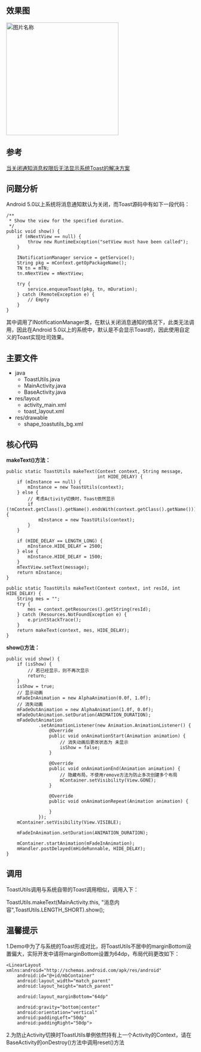 ## 效果图

<img src="https://github.com/inerdstack/ToastUtils/blob/master/images/toastutils.png" width = "300" alt="图片名称" align=center />

## 参考

[当关闭通知消息权限后无法显示系统Toast的解决方案](http://mp.weixin.qq.com/s?__biz=MzAxMTI4MTkwNQ==&mid=2650821437&idx=1&sn=b2f9687d6edea1c3965a415e8d8becd8&chksm=80b787a3b7c00eb5e758e2432c2dfb28df00541b6c1b90bd9eb97303820310d851205a750b66&mpshare=1&scene=1&srcid=1110GiKRl8H0WwoJsjxZcO6D#rd)

## 问题分析

Android 5.0以上系统将消息通知默认为关闭，而Toast源码中有如下一段代码：

```
/**
 * Show the view for the specified duration.
 */
public void show() {
    if (mNextView == null) {
        throw new RuntimeException("setView must have been called");
    }

    INotificationManager service = getService();
    String pkg = mContext.getOpPackageName();
    TN tn = mTN;
    tn.mNextView = mNextView;

    try {
        service.enqueueToast(pkg, tn, mDuration);
    } catch (RemoteException e) {
        // Empty
    }
}
```

其中调用了INotificationManager类，在默认关闭消息通知的情况下，此类无法调用，因此在Android 5.0以上的系统中，默认是不会显示Toast的，因此使用自定义的Toast实现吐司效果。

## 主要文件

* java
	* ToastUtils.java
	* MainActivity.java
	* BaseActivity.java
* res/layout
	* activity_main.xml
	* toast_layout.xml
* res/drawable
	* shape\_toastutils\_bg.xml
	

## 核心代码

**makeText()方法：**

```
public static ToastUtils makeText(Context context, String message,
                                  int HIDE_DELAY) {
    if (mInstance == null) {
        mInstance = new ToastUtils(context);
    } else {
        // 考虑Activity切换时，Toast依然显示
        if (!mContext.getClass().getName().endsWith(context.getClass().getName())) {
            mInstance = new ToastUtils(context);
        }
    }

    if (HIDE_DELAY == LENGTH_LONG) {
        mInstance.HIDE_DELAY = 2500;
    } else {
        mInstance.HIDE_DELAY = 1500;
    }
    mTextView.setText(message);
    return mInstance;
}
```

```
public static ToastUtils makeText(Context context, int resId, int HIDE_DELAY) {
    String mes = "";
    try {
        mes = context.getResources().getString(resId);
    } catch (Resources.NotFoundException e) {
        e.printStackTrace();
    }
    return makeText(context, mes, HIDE_DELAY);
}
```

**show()方法：**

```
public void show() {
    if (isShow) {
        // 若已经显示，则不再次显示
        return;
    }
    isShow = true;
    // 显示动画
    mFadeInAnimation = new AlphaAnimation(0.0f, 1.0f);
    // 消失动画
    mFadeOutAnimation = new AlphaAnimation(1.0f, 0.0f);
    mFadeOutAnimation.setDuration(ANIMATION_DURATION);
    mFadeOutAnimation
            .setAnimationListener(new Animation.AnimationListener() {
                @Override
                public void onAnimationStart(Animation animation) {
                    // 消失动画后更改状态为 未显示
                    isShow = false;
                }

                @Override
                public void onAnimationEnd(Animation animation) {
                    // 隐藏布局，不使用remove方法为防止多次创建多个布局
                    mContainer.setVisibility(View.GONE);
                }

                @Override
                public void onAnimationRepeat(Animation animation) {

                }
            });
    mContainer.setVisibility(View.VISIBLE);

    mFadeInAnimation.setDuration(ANIMATION_DURATION);

    mContainer.startAnimation(mFadeInAnimation);
    mHandler.postDelayed(mHideRunnable, HIDE_DELAY);
}
```

## 调用

ToastUtils调用与系统自带的Toast调用相似，调用入下：

ToastUtils.makeText(MainActivity.this, "消息内容",ToastUtils.LENGTH_SHORT).show();

## 温馨提示

1.Demo中为了与系统的Toast形成对比，将ToastUtils不居中的marginBottom设置偏大，实际开发中请将marginBottom设置为64dp，布局代码更改如下：
```
<LinearLayout xmlns:android="http://schemas.android.com/apk/res/android"
    android:id="@+id/mbContainer"
    android:layout_width="match_parent"
    android:layout_height="match_parent"
    
    android:layout_marginBottom="64dp"
    
    android:gravity="bottom|center"
    android:orientation="vertical"
    android:paddingLeft="50dp"
    android:paddingRight="50dp">
```

2.为防止Activity切换时ToastUtils单例依然持有上一个Activity的Context，请在BaseActivity的onDestroy()方法中调用reset()方法
